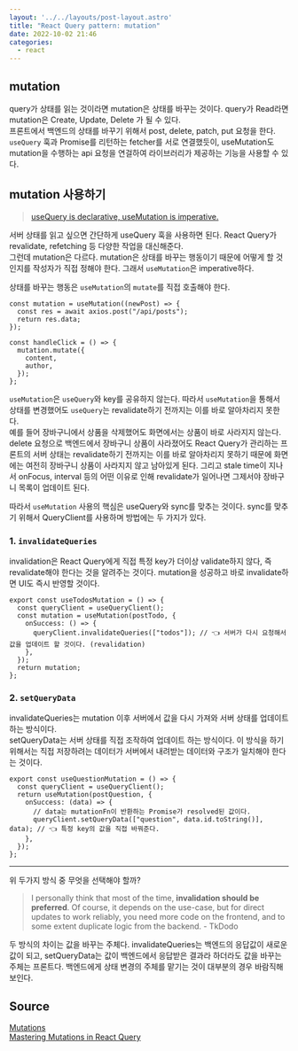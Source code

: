 ```yaml
---
layout: '../../layouts/post-layout.astro'
title: "React Query pattern: mutation"
date: 2022-10-02 21:46
categories:
  - react
---
```


## mutation

query가 상태를 읽는 것이라면 mutation은 상태를 바꾸는 것이다. query가 Read라면 mutation은 Create, Update, Delete 가 될 수 있다.  
프론트에서 백엔드의 상태를 바꾸기 위해서 post, delete, patch, put 요청을 한다. `useQuery` 훅과 Promise를 리턴하는 fetcher를 서로 연결했듯이, useMutation도 mutation을 수행하는 api 요청을 연걸하여 라이브러리가 제공하는 기능을 사용할 수 있다.

## mutation 사용하기

> [useQuery is declarative, useMutation is imperative.](https://tkdodo.eu/blog/mastering-mutations-in-react-query#differences-to-usequery)

서버 상태를 읽고 싶으면 간단하게 useQuery 훅을 사용하면 된다. React Query가 revalidate, refetching 등 다양한 작업을 대신해준다.  
그런데 mutation은 다르다. mutation은 상태를 바꾸는 행동이기 때문에 어떻게 할 것인지를 작성자가 직접 정해야 한다. 그래서 `useMutation`은 imperative하다.

상태를 바꾸는 행동은 `useMutation`의 `mutate`를 직접 호출해야 한다.

```tsx
const mutation = useMutation((newPost) => {
  const res = await axios.post("/api/posts");
  return res.data;
});

const handleClick = () => {
  mutation.mutate({
    content,
    author,
  });
};
```

`useMutation`은 `useQuery`와 key를 공유하지 않는다. 따라서 `useMutation`을 통해서 상태를 변경했어도 `useQuery`는 revalidate하기 전까지는 이를 바로 알아차리지 못한다.  
예를 들어 장바구니에서 상품을 삭제했어도 화면에서는 상품이 바로 사라지지 않는다. delete 요청으로 백엔드에서 장바구니 상품이 사라졌어도 React Query가 관리하는 프론트의 서버 상태는 revalidate하기 전까지는 이를 바로 알아차리지 못하기 때문에 화면에는 여전히 장바구니 상품이 사라지지 않고 남아있게 된다. 그리고 stale time이 지나서 onFocus, interval 등의 어떤 이유로 인해 revalidate가 일어나면 그제서야 장바구니 목록이 업데이트 된다.

따라서 `useMutation` 사용의 핵심은 useQuery와 sync를 맞추는 것이다. sync를 맞추기 위해서 QueryClient를 사용하며 방법에는 두 가지가 있다.

### 1. `invalidateQueries`

invalidation은 React Query에게 직접 특정 key가 더이상 validate하지 않다, 즉 revalidate해야 한다는 것을 알려주는 것이다. mutation을 성공하고 바로 invalidate하면 UI도 즉시 반영할 것이다.

```tsx
export const useTodosMutation = () => {
  const queryClient = useQueryClient();
  const mutation = useMutation(postTodo, {
    onSuccess: () => {
      queryClient.invalidateQueries(["todos"]); // 👈 서버가 다시 요청해서 값을 업데이트 할 것이다. (revalidation)
    },
  });
  return mutation;
};
```

### 2. `setQueryData`

invalidateQueries는 mutation 이후 서버에서 값을 다시 가져와 서버 상태를 업데이트 하는 방식이다.  
setQueryData는 서버 상태를 직접 조작하여 업데이트 하는 방식이다. 이 방식을 하기 위해서는 직접 저장하려는 데이터가 서버에서 내려받는 데이터와 구조가 일치해야 한다는 것이다.

```tsx
export const useQuestionMutation = () => {
  const queryClient = useQueryClient();
  return useMutation(postQuestion, {
    onSuccess: (data) => {
      // data는 mutationFn이 반환하는 Promise가 resolved된 값이다.
      queryClient.setQueryData(["question", data.id.toString()], data); // 👈 특정 key의 값을 직접 바꿔준다.
    },
  });
};
```

---

위 두가지 방식 중 무엇을 선택해야 할까?

> I personally think that most of the time, **invalidation should be preferred**. Of course, it depends on the use-case, but for direct updates to work reliably, you need more code on the frontend, and to some extent duplicate logic from the backend. - TkDodo

두 방식의 차이는 값을 바꾸는 주체다. invalidateQueries는 백엔드의 응답값이 새로운 값이 되고, setQueryData는 값이 백엔드에서 응답받은 결과라 하더라도 값을 바꾸는 주체는 프론트다. 백엔드에게 상태 변경의 주체를 맡기는 것이 대부분의 경우 바람직해 보인다.

## Source

[Mutations](https://tanstack.com/query/v4/docs/guides/mutations)  
[Mastering Mutations in React Query](https://tkdodo.eu/blog/mastering-mutations-in-react-query)
